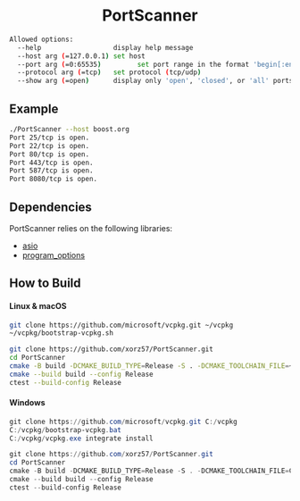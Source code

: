 <h1 align="center">PortScanner</h1>

```bash
Allowed options:
  --help                  display help message
  --host arg (=127.0.0.1) set host
  --port arg (=0:65535)         set port range in the format 'begin[:end]'
  --protocol arg (=tcp)   set protocol (tcp/udp)
  --show arg (=open)      display only 'open', 'closed', or 'all' ports
```

## Example

```bash
./PortScanner --host boost.org
Port 25/tcp is open.
Port 22/tcp is open.
Port 80/tcp is open.
Port 443/tcp is open.
Port 587/tcp is open.
Port 8080/tcp is open.
```

## Dependencies

PortScanner relies on the following libraries:

- [asio](https://github.com/boostorg/asio)
- [program_options](https://github.com/boostorg/program_options)

## How to Build

#### Linux & macOS

```bash
git clone https://github.com/microsoft/vcpkg.git ~/vcpkg
~/vcpkg/bootstrap-vcpkg.sh

git clone https://github.com/xorz57/PortScanner.git
cd PortScanner
cmake -B build -DCMAKE_BUILD_TYPE=Release -S . -DCMAKE_TOOLCHAIN_FILE=~/vcpkg/scripts/buildsystems/vcpkg.cmake
cmake --build build --config Release
ctest --build-config Release
```

#### Windows

```powershell
git clone https://github.com/microsoft/vcpkg.git C:/vcpkg
C:/vcpkg/bootstrap-vcpkg.bat
C:/vcpkg/vcpkg.exe integrate install

git clone https://github.com/xorz57/PortScanner.git
cd PortScanner
cmake -B build -DCMAKE_BUILD_TYPE=Release -S . -DCMAKE_TOOLCHAIN_FILE=C:/vcpkg/scripts/buildsystems/vcpkg.cmake
cmake --build build --config Release
ctest --build-config Release
```
